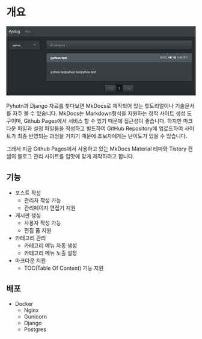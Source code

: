 # 개요


![PyBlog](../images/PyBlog/개요/pyblog.jpg)

Pyhotn과 Django 자료를 찾다보면 MkDocs로 제작되어 있는 튜토리얼이나 기술문서를 자주 볼 수 있습니다. MkDocs는 Markdown형식을 지원하는 정작 사이트 생성 도구이며, Github Pages에서 서비스 할 수 있기 때문에 접근성이 좋습니다. 하지만 마크다운 파일과 설정 파일들을 작성하고 빌드하여 GitHub Repository에 업로드하여 사이트가 최종 반영되는 과정을 거치기 때문에 초보자에게는 난이도가 있을 수 있습니다.

그래서 지금 Github Pages에서 사용하고 있는 MkDocs Material 테마와 Tistory 컨셉의 블로그 관리 사이트를 입맛에 맞게 제작하려고 합니다.

## 기능

- 포스트 작성
    - 관리자 작성 가능
    - 관리페이지 편집기 지원
- 게시판 생성
    - 사용자 작성 가능
    - 편집 폼 지원
- 카테고리 관리
    - 카테고리 메뉴 자동 생성
    - 카테고리 메뉴 노출 설정
- 마크다운 지원
    - TOC(Table Of Content) 기능 지원

## 배포
- Docker
    - Nginx
    - Gunicorn
    - Django
    - Postgres
